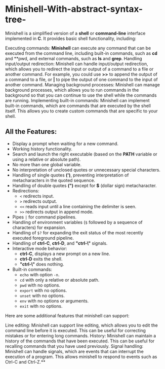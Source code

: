 # Minishell-With-abstract-syntax-tree-

Minishell is a simplified version of a **shell** or **command-line** interface implemented in **C**. It provides basic shell functionality, including:

Executing commands: **Minishell** can execute any command that can be executed from the command line, including built-in commands, such as **cd** and **pwd, and external commands, such as **ls** and **grep**.
Handling input/output redirection: Minishell can handle input/output redirection, which allows you to redirect the input or output of a command to a file or another command. For example, you could use **>>** to append the output of a command to a file, or **|** to pipe the output of one command to the input of another command.
Managing background processes: Minishell can manage background processes, which allows you to run commands in the background so that you can continue to use the shell while the commands are running.
Implementing built-in commands: Minishell can implement built-in commands, which are commands that are executed by the shell itself. This allows you to create custom commands that are specific to your shell.

## All the Features:

- Display a prompt when waiting for a new command.
- Working history functionality.
- Search and launch the right executable (based on the **PATH** variable or using a relative or absolute path).
- No more than one global variable.
- No interpretation of unclosed quotes or unnecessary special characters.
- Handling of single quotes **(')**, preventing interpretation of metacharacters in the quoted sequence.
- Handling of double quotes **(")** except for **$** (dollar sign) metacharacter.
- Redirections:
  - `<` redirects input.
  - `>` redirects output.
  - `<<` reads input until a line containing the delimiter is seen.
  - `>>` redirects output in append mode.
- Pipes `|` for command pipelines.
- Handling of environment variables (`$` followed by a sequence of characters) for expansion.
- Handling of `$?` for expanding the exit status of the most recently executed foreground pipeline.
- Handling of **ctrl-C**, **ctrl-D**, and **"ctrl-\\"** signals.
- Interactive mode behavior:
  - **ctrl-C**, displays a new prompt on a new line.
  - **ctrl-D** exits the shell.
  - **"ctrl-\\"** does nothing.
- Built-in commands:
  - `echo` with option `-n`.
  - `cd` with only a relative or absolute path.
  - `pwd` with no options.
  - `export` with no options.
  - `unset` with no options.
  - `env` with no options or arguments.
  - `exit` with no options.

Here are some additional features that minishell can support:

Line editing: Minishell can support line editing, which allows you to edit the command line before it is executed. This can be useful for correcting mistakes or for entering long commands.
History: Minishell can maintain a history of the commands that have been executed. This can be useful for recalling commands that you have used previously.
Signal handling: Minishell can handle signals, which are events that can interrupt the execution of a program. This allows minishell to respond to events such as Ctrl-C and Ctrl-Z.**
